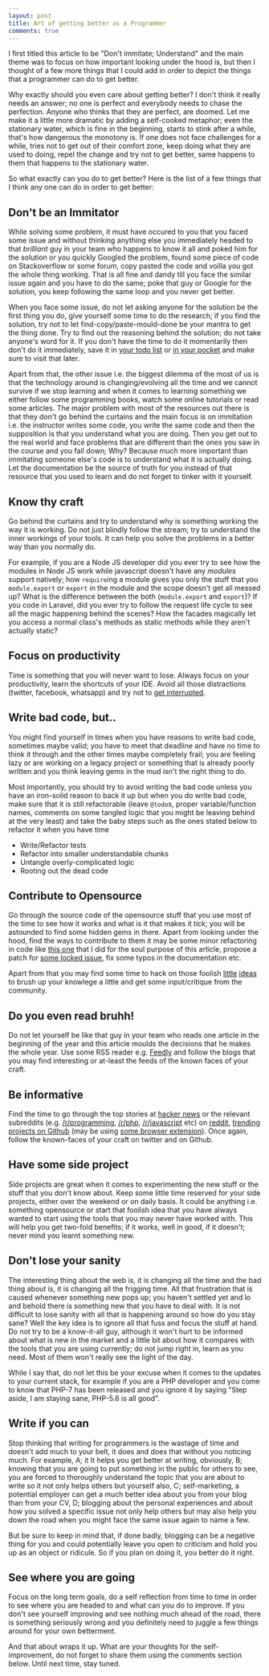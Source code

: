 ```yaml
---
layout: post
title: Art of getting better as a Programmer
comments: true
---
```


I first titled this article to be "Don't immitate; Understand" and the main theme was to focus on how important looking under the hood is, but then I thought of a few more things that I could add in order to depict the things that a programmer can do to get better.

Why exactly should you even care about getting better? I don't think it really needs an answer; no one is perfect and everybody needs to chase the perfection. Anyone who thinks that they are perfect, are doomed. Let me make it a little more dramatic by adding a self-cooked metaphor; even the stationary water, which is fine in the beginning, starts to stink after a while, that's how dangerous the monotony is. If one does not face challenges for a while, tries not to get out of their comfort zone, keep doing what they are used to doing, repel the change and try not to get better, same happens to them that happens to the stationary water.

So what exactly can you do to get better? Here is the list of a few things that I think any one can do in order to get better:

## Don't be an Immitator

While solving some problem, it must have occured to you that you faced some issue and without thinking anything else you immediately headed to that *brilliant* guy in your team who happens to know it all and poked him for the solution or you quickly Googled the problem, found some piece of code on Stackoverflow or some forum, copy pasted the code and voilla you got the whole thing working. That is all fine and dandy till you face the similar issue again and you have to do the same; poke that guy or Google for the solution, you keep following the same loop and you never get better. 

When you face some issue, do not let asking anyone for the solution be the first thing you do, give yourself some time to do the research; if you find the solution, try not to let find-copy/paste-mould-done be your mantra to get the thing done. Try to find out the reasoning behind the solution; do not take anyone's word for it. If you don't have the time to do it momentarily then don't do it immediately, save it in [your todo list](http://todoist.com) or [in your pocket](http://getpocket.com/) and make sure to visit that later.

Apart from that, the other issue i.e. the biggest dilemma of the most of us is that the technology around is changing/evolving all the time and we cannot survive if we stop learning and when it comes to learning something we either follow some programming books, watch some online tutorials or read some articles. The major problem with most of the resources out there is that they don't go behind the curtains and the main focus is on immitation i.e. the instructor writes some code, you write the same code and then the supposition is that you understand what you are doing. Then you get out to the real world and face problems that are different than the ones you saw in the course and you fall down; Why? Because much more important than immitating someone else's code is to understand what it is actually doing. Let the documentation be the source of truth for you instead of that resource that you used to learn and do not forget to tinker with it yourself.

## Know thy craft

Go behind the curtains and try to understand why is something working the way it is working. Do not just blindly follow the stream; try to understand the inner workings of your tools. It can help you solve the problems in a better way than you normally do.

For example, if you are a Node JS developer did you ever try to see how the modules in Node JS work while javascript doesn't have any *modules* support natively; how `require`ing a module gives you only the stuff that you `module.export` or `export` in the module and the scope doesn't get all messed up? What is the difference between the both (`module.export` and `export`)? If you code in Laravel, did you ever try to follow the request life cycle to see all the magic happening behind the scenes? How the facades magically let you access a normal class's methods as static methods while they aren't actually static?

## Focus on productivity

Time is something that you will never want to lose. Always focus on your productivity, learn the shortcuts of your IDE. Avoid all those distractions (twitter, facebook, whatsapp) and try not to [get interrupted](http://blog.ninlabs.com/2013/01/programmer-interrupted/).

## Write bad code, but..

You might find yourself in times when you have reasons to write bad code, sometimes maybe valid; you have to meet that deadline and have no time to think it through and the other times maybe completely frail; you are feeling lazy or are working on a legacy project or something that is already poorly written and you think leaving gems in the mud isn't the right thing to do. 

Most importantly, you should try to avoid writing the bad code unless you have an iron-solid reason to back it up but when you do write bad code, make sure that it is still refactorable (leave `@todo`s, proper variable/function names, comments on some tangled logic that you might be leaving behind at the very least) and take the baby steps such as the ones stated below to refactor it when you have time

- Write/Refactor tests
- Refactor into smaller understandable chunks
- Untangle overly-complicated logic
- Rooting out the dead code

## Contribute to Opensource

Go through the source code of the opensource stuff that you use most of the time to see how it works and what is it that makes it tick; you will be astounded to find some hidden gems in there. Apart from looking under the hood, find the ways to contribute to them it may be some minor refactoring in code like [this one](https://github.com/composer/composer/pull/5669/commits/6990454e567a860411931135a838cf1f838cb49c) that I did for the soul purpose of this article, propose a patch for [some locked issue](https://github.com/composer/composer/issues), fix some typos in the documentation etc.

Apart from that you may find some time to hack on those foolish [little](https://github.com/kamranahmedse/beetle) [ideas](https://github.com/kamranahmedse/jumper-bot) to brush up your knowlege a little and get some input/critique from the community.

## Do you even read bruhh!

Do not let yourself be like that guy in your team who reads one article in the beginning of the year and this article moulds the decisions that he makes the whole year. Use some RSS reader e.g. [Feedly](http://feedly.com) and follow the blogs that you may find interesting or at-least the feeds of the known faces of your craft.

## Be informative

Find the time to go through the top stories at [hacker news](http://news.ycombinator.com/) or the relevant subreddits (e.g. [/r/programming](http://reddit.com/r/programming), [/r/php](http://reddit.com/r/php), [/r/javascript](http://reddit.com/r/php) etc) on [reddit](http://reddit.com), [trending projects on Github](http://github.com/trending) (may be using [some browser extension](http://github.com/kamranahmedse/githunt)). Once again, follow the known-faces of your craft on twitter and on Github.

## Have some side project

Side projects are great when it comes to experimenting the new stuff or the stuff that you don't know about. Keep some little time reserved for your side projects, either over the weekend or on daily basis. It could be anything i.e. something opensource or start that foolish idea that you have always wanted to start using the tools that you may never have worked with. This will help you get two-fold benefits; if it works, well in good, if it doesn't; never mind you learnt something new.

## Don't lose your sanity

The interesting thing about the web is, it is changing all the time and the bad thing about is, it is changing all the frigging time. All that frustration that is caused whenever something new pops up; you haven't settled yet and lo and behold there is something new that you have to deal with. It is not difficult to lose sanity with all that is happening around so how do you stay sane? Well the key idea is to ignore all that fuss and focus the stuff at hand. Do not try to be a know-it-all guy, although it won't hurt to be informed about what is new in the market and a little bit about how it compares with the tools that you are using currently; do not jump right in, learn as you need. Most of them won't really see the light of the day.

While I say that, do not let this be your excuse when it comes to the updates to your current stack, for example if you are a PHP developer and you come to know that PHP-7 has been released and you ignore it by saying "Step aside, I am staying sane, PHP-5.6 is all good".

## Write if you can

Stop thinking that writing for programmers is the wastage of time and doesn't add much to your belt, it does and does that without you noticing much. For example, A; it It helps you get better at writing, obviously, B; knowing that you are going to put something in the public for others to see, you are forced to thoroughly understand the topic that you are about to write so it not only helps others but yourself also, C; self-marketing, a potential employer can get a much better idea about you from your blog than from your CV, D; blogging about the personal experiences and about how you solved a specific issue not only help others but may also help you down the road when you might face the same issue again to name a few. 

But be sure to keep in mind that, if done badly, blogging can be a negative thing for you and could potentially leave you open to criticism and hold you up as an object or ridicule. So if you plan on doing it, you better do it right.

## See where you are going

Focus on the long term goals, do a self reflection from time to time in order to see where you are headed to and what can you do to improve. If you don't see yourself improving and see nothing much ahead of the road, there is something seriously wrong and you definitely need to juggle a few things around for your own betterment.

And that about wraps it up. What are your thoughts for the self-improvement, do not forget to share them using the comments section below. Until next time, stay tuned.
